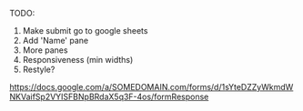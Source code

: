 TODO:
1. Make submit go to google sheets
2. Add 'Name' pane
3. More panes
4. Responsiveness (min widths)
5. Restyle?

https://docs.google.com/a/SOMEDOMAIN.com/forms/d/1sYteDZZyWkmdWNKVaifSp2VYISFBNpBRdaX5q3F-4os/formResponse